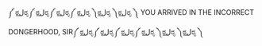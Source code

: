 ༼ ಠل͟ರೃ༼ ಠل͟ರೃ༼ ಠل͟ರೃ༼ ಠل͟ರೃ ༽ಠل͟ರೃ ༽ಠل͟ರೃ ༽ YOU ARRIVED IN THE INCORRECT DONGERHOOD, SIR༼ ಠل͟ರೃ༼ ಠل͟ರೃ༼ ಠل͟ರೃ༼ ಠل͟ರೃ ༽ಠل͟ರೃ ༽ಠل͟ರೃ ༽  

